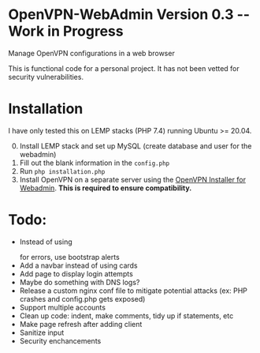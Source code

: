 # OpenVPN-WebAdmin Version 0.3 -- Work in Progress
Manage OpenVPN configurations in a web browser

This is functional code for a personal project. It has not been vetted for security vulnerabilities.


# Installation

I have only tested this on LEMP stacks (PHP 7.4) running Ubuntu >= 20.04.

0. Install LEMP stack  and set up MySQL (create database and user for the webadmin)
1. Fill out the blank information in the `config.php`
2. Run `php installation.php` 
3. Install OpenVPN on a separate server using the [OpenVPN Installer for Webadmin](https://github.com/bhopkins0/OpenVPN-Installer-For-Webadmin). **This is required to ensure compatibility.**


# Todo: 
* Instead of using <p></p> for errors, use bootstrap alerts
* Add a navbar instead of using cards
* Add page to display login attempts
* Maybe do something with DNS logs?
* Release a custom nginx conf file to mitigate potential attacks (ex: PHP crashes and config.php gets exposed)
* Support multiple accounts
* Clean up code: indent, make comments, tidy up if statements, etc
* Make page refresh after adding client
* Sanitize input
* Security enchancements
